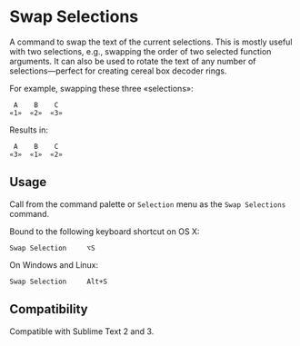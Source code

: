 Swap Selections
===============

A command to swap the text of the current selections. This is mostly useful with two selections, e.g., swapping the order of two selected function arguments. It can also be used to rotate the text of any number of selections—perfect for creating cereal box decoder rings.

For example, swapping these three «selections»:

     A    B    C
    «1»  «2»  «3»


Results in:

     A    B    C
    «3»  «1»  «2»


Usage
-----

Call from the command palette or `Selection` menu as the `Swap Selections` command.

Bound to the following keyboard shortcut on OS X:

    Swap Selection     ⌥S    

On Windows and Linux:

    Swap Selection     Alt+S

Compatibility
-------------

Compatible with Sublime Text 2 and 3.

